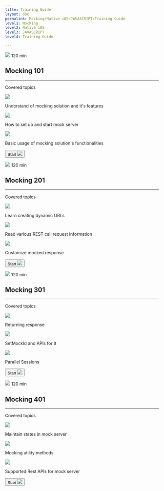```yaml
---
title: Training Guide
layout: doc
permalink: Mocking/Native iOS/JAVASCRIPT/Training Guide
level1: Mocking
level2: Native iOS
level3: JAVASCRIPT
level4: Training Guide

---
```

<div class="training-placard training-placard__long">
<p class="training-time">
<span class="training-time__value training-time__long">
<img src="{{site.baseurl}}/images/training/icon-time.png" srcset="{{site.baseurl}}/images/training/icon-time%402x.png 2x, {{site.baseurl}}/images/training/icon-time%403x.png 3x" />
120 min
</span>
</p>
<div class="training-data">
<h2 class="training-data__title">Mocking 101</h2>
<hr class="training-data__hr" />
<div class="training-data__topics">
<p class="training-data__topics-title">Covered topics</p>
<div class="training-data__topics-row">
<div class="training-data__topics-img">
<img src="{{site.baseurl}}/images/training/icon-book.png" srcset="{{site.baseurl}}/images/training/icon-book%402x.png 2x, {{site.baseurl}}/images/training/icon-book%403x.png 3x" />
</div>
<p class="training-data__topics-text">Understand of mocking solution and it's features</p>
</div>
<div class="training-data__topics-row">
<div class="training-data__topics-img">
<img src="{{site.baseurl}}/images/training/icon-book.png" srcset="{{site.baseurl}}/images/training/icon-book%402x.png 2x, {{site.baseurl}}/images/training/icon-book%403x.png 3x" />
</div>
<p class="training-data__topics-text">How to set up and start mock server</p>
</div>
<div class="training-data__topics-row">
<div class="training-data__topics-img">
<img src="{{site.baseurl}}/images/training/icon-book.png" srcset="{{site.baseurl}}/images/training/icon-book%402x.png 2x, {{site.baseurl}}/images/training/icon-book%403x.png 3x" />
</div>
<p class="training-data__topics-text">Basic usage of mocking solution's functionalities</p>
</div>
</div>
<div class="training-start-btn-wrapper"><a href="{{site.baseurl}}/documentation/Mocking/Native iOS/JAVASCRIPT/Training Guide/Mocking 101/Introduction"><button class="training-start-btn">
<span>Start</span>
<img src="{{site.baseurl}}/images/training/icon-arrow.png" srcset="{{site.baseurl}}/images/training/icon-arrow%402x.png 2x, {{site.baseurl}}/images/training/icon-arrow%403x.png 3x">
</button></a></div>
</div>
</div>
<div class="training-placard training-placard__long">
<p class="training-time">
<span class="training-time__value training-time__long">
<img src="{{site.baseurl}}/images/training/icon-time.png" srcset="{{site.baseurl}}/images/training/icon-time%402x.png 2x, {{site.baseurl}}/images/training/icon-time%403x.png 3x" />
120 min
</span>
</p>
<div class="training-data">
<h2 class="training-data__title">Mocking 201</h2>
<hr class="training-data__hr" />
<div class="training-data__topics">
<p class="training-data__topics-title">Covered topics</p>
<div class="training-data__topics-row">
<div class="training-data__topics-img">
<img src="{{site.baseurl}}/images/training/icon-book.png" srcset="{{site.baseurl}}/images/training/icon-book%402x.png 2x, {{site.baseurl}}/images/training/icon-book%403x.png 3x" />
</div>
<p class="training-data__topics-text">Learn creating dynamic URLs</p>
</div>
<div class="training-data__topics-row">
<div class="training-data__topics-img">
<img src="{{site.baseurl}}/images/training/icon-book.png" srcset="{{site.baseurl}}/images/training/icon-book%402x.png 2x, {{site.baseurl}}/images/training/icon-book%403x.png 3x" />
</div>
<p class="training-data__topics-text">Read various REST call request information</p>
</div>
<div class="training-data__topics-row">
<div class="training-data__topics-img">
<img src="{{site.baseurl}}/images/training/icon-book.png" srcset="{{site.baseurl}}/images/training/icon-book%402x.png 2x, {{site.baseurl}}/images/training/icon-book%403x.png 3x" />
</div>
<p class="training-data__topics-text">Customize mocked response</p>
</div>
</div>
<div class="training-start-btn-wrapper"><a href="{{site.baseurl}}/documentation/Mocking/Native iOS/JAVASCRIPT/Training Guide/Mocking 201/Dynamic URLs"><button class="training-start-btn">
<span>Start</span>
<img src="{{site.baseurl}}/images/training/icon-arrow.png" srcset="{{site.baseurl}}/images/training/icon-arrow%402x.png 2x, {{site.baseurl}}/images/training/icon-arrow%403x.png 3x">
</button></a></div>
</div>
</div>
<div class="training-placard training-placard__long">
<p class="training-time">
<span class="training-time__value training-time__long">
<img src="{{site.baseurl}}/images/training/icon-time.png" srcset="{{site.baseurl}}/images/training/icon-time%402x.png 2x, {{site.baseurl}}/images/training/icon-time%403x.png 3x" />
120 min
</span>
</p>
<div class="training-data">
<h2 class="training-data__title">Mocking 301</h2>
<hr class="training-data__hr" />
<div class="training-data__topics">
<p class="training-data__topics-title">Covered topics</p>
<div class="training-data__topics-row">
<div class="training-data__topics-img">
<img src="{{site.baseurl}}/images/training/icon-book.png" srcset="{{site.baseurl}}/images/training/icon-book%402x.png 2x, {{site.baseurl}}/images/training/icon-book%403x.png 3x" />
</div>
<p class="training-data__topics-text">Returning response</p>
</div>
<div class="training-data__topics-row">
<div class="training-data__topics-img">
<img src="{{site.baseurl}}/images/training/icon-book.png" srcset="{{site.baseurl}}/images/training/icon-book%402x.png 2x, {{site.baseurl}}/images/training/icon-book%403x.png 3x" />
</div>
<p class="training-data__topics-text">SetMockId and APIs for it</p>
</div>
<div class="training-data__topics-row">
<div class="training-data__topics-img">
<img src="{{site.baseurl}}/images/training/icon-book.png" srcset="{{site.baseurl}}/images/training/icon-book%402x.png 2x, {{site.baseurl}}/images/training/icon-book%403x.png 3x" />
</div>
<p class="training-data__topics-text">Parallel Sessions</p>
</div>
</div>
<div class="training-start-btn-wrapper"><a href="{{site.baseurl}}/documentation/Mocking/Native iOS/JAVASCRIPT/Training Guide/Mocking 301/Different ways of returning response data"><button class="training-start-btn">
<span>Start</span>
<img src="{{site.baseurl}}/images/training/icon-arrow.png" srcset="{{site.baseurl}}/images/training/icon-arrow%402x.png 2x, {{site.baseurl}}/images/training/icon-arrow%403x.png 3x">
</button></a></div>
</div>
</div>
<div class="training-placard training-placard__long">
<p class="training-time">
<span class="training-time__value training-time__long">
<img src="{{site.baseurl}}/images/training/icon-time.png" srcset="{{site.baseurl}}/images/training/icon-time%402x.png 2x, {{site.baseurl}}/images/training/icon-time%403x.png 3x" />
120 min
</span>
</p>
<div class="training-data">
<h2 class="training-data__title">Mocking 401</h2>
<hr class="training-data__hr" />
<div class="training-data__topics">
<p class="training-data__topics-title">Covered topics</p>
<div class="training-data__topics-row">
<div class="training-data__topics-img">
<img src="{{site.baseurl}}/images/training/icon-book.png" srcset="{{site.baseurl}}/images/training/icon-book%402x.png 2x, {{site.baseurl}}/images/training/icon-book%403x.png 3x" />
</div>
<p class="training-data__topics-text">Maintain states in mock server</p>
</div>
<div class="training-data__topics-row">
<div class="training-data__topics-img">
<img src="{{site.baseurl}}/images/training/icon-book.png" srcset="{{site.baseurl}}/images/training/icon-book%402x.png 2x, {{site.baseurl}}/images/training/icon-book%403x.png 3x" />
</div>
<p class="training-data__topics-text">Mocking utility methods</p>
</div>
<div class="training-data__topics-row">
<div class="training-data__topics-img">
<img src="{{site.baseurl}}/images/training/icon-book.png" srcset="{{site.baseurl}}/images/training/icon-book%402x.png 2x, {{site.baseurl}}/images/training/icon-book%403x.png 3x" />
</div>
<p class="training-data__topics-text">Supported Rest APIs for mock server</p>
</div>
</div>
<div class="training-start-btn-wrapper"><a href="{{site.baseurl}}/documentation/Mocking/Native iOS/JAVASCRIPT/Training Guide/Mocking 401/State"><button class="training-start-btn">
<span>Start</span>
<img src="{{site.baseurl}}/images/training/icon-arrow.png" srcset="{{site.baseurl}}/images/training/icon-arrow%402x.png 2x, {{site.baseurl}}/images/training/icon-arrow%403x.png 3x">
</button></a></div>
</div>
</div>
